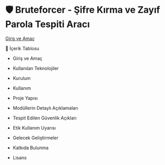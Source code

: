 # 🛡️ Bruteforcer - Şifre Kırma ve Zayıf Parola Tespiti Aracı
[Giriş ve Amaç](#giriş-ve-amaç)

  📑 İçerik Tablosu 

- Giriş ve Amaç

- Kullanılan Teknolojiler

- Kurulum

- Kullanım

- Proje Yapısı

- Modüllerin Detaylı Açıklamaları

- Tespit Edilen Güvenlik Açıkları

- Etik Kullanım Uyarısı

- Gelecek Geliştirmeler

- Katkıda Bulunma

- Lisans
